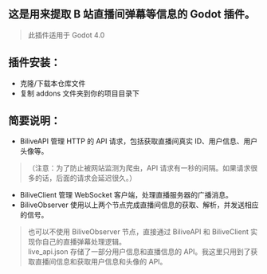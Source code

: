 ## 这是用来提取 B 站直播间弹幕等信息的 Godot 插件。
> 此插件适用于 Godot 4.0

## 插件安装：
- 克隆/下载本仓库文件  
- 复制 addons 文件夹到你的项目目录下  

## 简要说明：
- BiliveAPI 管理 HTTP 的 API 请求，包括获取直播间真实 ID、用户信息、用户头像等。  
> （注意：为了防止被网站监测为爬虫，API 请求有一秒的间隔。如果请求很多的话，后面的请求会延迟很久。）  
- BiliveClient 管理 WebSocket 客户端，处理直播服务器的广播消息。  
- BiliveObserver 使用以上两个节点完成直播间信息的获取、解析，并发送相应的信号。  
> 也可以不使用 BiliveObserver 节点，直接通过 BiliveAPI 和 BiliveClient 实现你自己的直播弹幕处理逻辑。  
> live_api.json 存储了一部分用户信息和直播信息的 API。我这里只用到了获取直播间信息和获取用户信息和头像的 API。  
